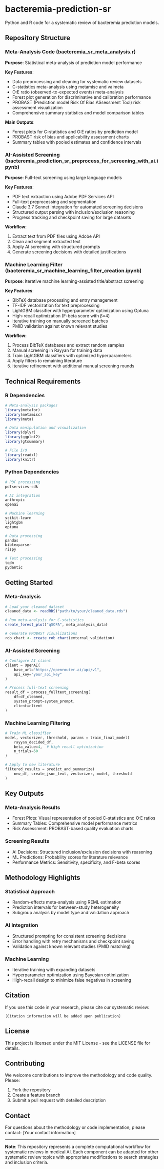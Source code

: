 # bacteremia-prediction-sr
Python and R code for a systematic review of bacteremia prediction models.

## Repository Structure

### Meta-Analysis Code (bacteremia_sr_meta_analysis.r)

**Purpose**: Statistical meta-analysis of prediction model performance

**Key Features**:
- Data preprocessing and cleaning for systematic review datasets
- C-statistics meta-analysis using metamisc and valmeta
- O:E ratio (observed-to-expected events) meta-analysis
- Forest plot generation for discriminative and calibration performance
- PROBAST (Prediction model Risk Of Bias ASsessment Tool) risk assessment visualization
- Comprehensive summary statistics and model comparison tables

**Main Outputs**:
- Forest plots for C-statistics and O:E ratios by prediction model
- PROBAST risk of bias and applicability assessment charts
- Summary tables with pooled estimates and confidence intervals

### AI-Assisted Screening (bacteremia_prediction_sr_preprocess_for_screening_with_ai.ipynb)

**Purpose**: Full-text screening using large language models

**Key Features**:
- PDF text extraction using Adobe PDF Services API
- Full-text preprocessing and segmentation
- Claude 3.7 Sonnet integration for automated screening decisions
- Structured output parsing with inclusion/exclusion reasoning
- Progress tracking and checkpoint saving for large datasets

**Workflow**:
1. Extract text from PDF files using Adobe API
2. Clean and segment extracted text
3. Apply AI screening with structured prompts
4. Generate screening decisions with detailed justifications

### Machine Learning Filter (bacteremia_sr_machine_learning_filter_creation.ipynb)

**Purpose**: Iterative machine learning-assisted title/abstract screening

**Key Features**:
- BibTeX database processing and entry management
- TF-IDF vectorization for text preprocessing
- LightGBM classifier with hyperparameter optimization using Optuna
- High-recall optimization (F-beta score with β=4)
- Iterative training on manually screened batches
- PMID validation against known relevant studies

**Workflow**:
1. Process BibTeX databases and extract random samples
2. Manual screening in Rayyan for training data
3. Train LightGBM classifiers with optimized hyperparameters
4. Apply filters to remaining literature
5. Iterative refinement with additional manual screening rounds

## Technical Requirements

### R Dependencies

```r
# Meta-analysis packages
library(metafor)
library(metamisc)
library(meta)

# Data manipulation and visualization
library(dplyr)
library(ggplot2)
library(gtsummary)

# File I/O
library(readxl)
library(knitr)
```

### Python Dependencies

```python
# PDF processing
pdfservices-sdk

# AI integration
anthropic
openai

# Machine learning
scikit-learn
lightgbm
optuna

# Data processing
pandas
bibtexparser
rispy

# Text processing
tqdm
pydantic
```

## Getting Started

### Meta-Analysis

```r
# Load your cleaned dataset
cleaned_data <- readRDS("path/to/your/cleaned_data.rds")

# Run meta-analysis for C-statistics
create_forest_plot("qSOFA", meta_analysis_data)

# Generate PROBAST visualizations
rob_chart <- create_rob_chart(external_validation)
```

### AI-Assisted Screening

```python
# Configure AI client
client = OpenAI(
    base_url="https://openrouter.ai/api/v1",
    api_key="your_api_key"
)

# Process full-text screening
result_df = process_fulltext_screening(
    df=df_cleaned,
    system_prompt=system_prompt,
    client=client
)
```

### Machine Learning Filtering

```python
# Train ML classifier
model, vectorizer, threshold, params = train_final_model(
    rayyan_decided_df,
    beta_value=4,  # High recall optimization
    n_trials=50
)

# Apply to new literature
filtered_results = predict_and_summarize(
    new_df, create_json_text, vectorizer, model, threshold
)
```

## Key Outputs

### Meta-Analysis Results

- Forest Plots: Visual representation of pooled C-statistics and O:E ratios
- Summary Tables: Comprehensive model performance metrics
- Risk Assessment: PROBAST-based quality evaluation charts

### Screening Results

- AI Decisions: Structured inclusion/exclusion decisions with reasoning
- ML Predictions: Probability scores for literature relevance
- Performance Metrics: Sensitivity, specificity, and F-beta scores

## Methodology Highlights

### Statistical Approach

- Random-effects meta-analysis using REML estimation
- Prediction intervals for between-study heterogeneity
- Subgroup analysis by model type and validation approach

### AI Integration

- Structured prompting for consistent screening decisions
- Error handling with retry mechanisms and checkpoint saving
- Validation against known relevant studies (PMID matching)

### Machine Learning

- Iterative training with expanding datasets
- Hyperparameter optimization using Bayesian optimization
- High-recall design to minimize false negatives in screening

## Citation

If you use this code in your research, please cite our systematic review:

```
[Citation information will be added upon publication]
```

## License

This project is licensed under the MIT License - see the LICENSE file for details.

## Contributing

We welcome contributions to improve the methodology and code quality. Please:
1. Fork the repository
2. Create a feature branch
3. Submit a pull request with detailed description

## Contact

For questions about the methodology or code implementation, please contact:
[Your contact information]

---

**Note**: This repository represents a complete computational workflow for systematic reviews in medical AI. Each component can be adapted for other systematic review topics with appropriate modifications to search strategies and inclusion criteria.
